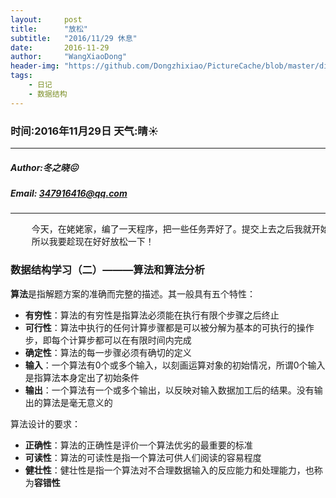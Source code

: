 ```yaml
---
layout:     post
title:      "放松"
subtitle:   "2016/11/29 休息"
date:       2016-11-29
author:     "WangXiaoDong"
header-img: "https://github.com/Dongzhixiao/PictureCache/blob/master/diaryPic/20161129.jpg?raw=true"
tags:
    - 日记
    - 数据结构
---
```


### 时间:2016年11月29日 天气:晴:sunny:
-----
#####   Author:冬之晓:confounded:
#####   Email: 347916416@qq.com
----------

<pre>
    今天，在姥姥家，编了一天程序，把一些任务弄好了。提交上去之后我就开始休息，因为马上就要去焦作学习了，
    所以我要趁现在好好放松一下！
</pre>


### 数据结构学习（二）———算法和算法分析

**算法**是指解题方案的准确而完整的描述。其一般具有五个特性：

- **有穷性**：算法的有穷性是指算法必须能在执行有限个步骤之后终止
- **可行性**：算法中执行的任何计算步骤都是可以被分解为基本的可执行的操作步，即每个计算步都可以在有限时间内完成
- **确定性**：算法的每一步骤必须有确切的定义
- **输入**：一个算法有0个或多个输入，以刻画运算对象的初始情况，所谓0个输入是指算法本身定出了初始条件
- **输出**：一个算法有一个或多个输出，以反映对输入数据加工后的结果。没有输出的算法是毫无意义的

算法设计的要求：

- **正确性**：算法的正确性是评价一个算法优劣的最重要的标准
- **可读性**：算法的可读性是指一个算法可供人们阅读的容易程度
- **健壮性**：健壮性是指一个算法对不合理数据输入的反应能力和处理能力，也称为**容错性**

